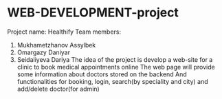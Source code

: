 # WEB-DEVELOPMENT-project
Project name: Healthify
Team members:
1) Mukhametzhanov Assylbek
2) Omargazy Daniyar
3) Seidaliyeva Dariya
The idea of the project is develop a web-site for a clinic to book medical appointments online
The web page will provide some information about doctors stored on the backend
And functionalities for booking, login, search(by speciality and city) and add/delete doctor(for admin)
